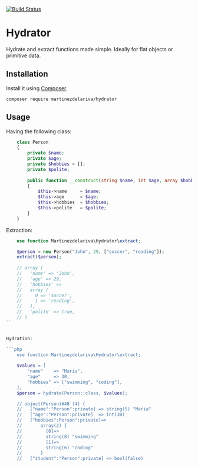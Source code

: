 [![Build Status](https://travis-ci.org/martinezdelariva/hydrator.svg?branch=master)](https://travis-ci.org/martinezdelariva/hydrator)

# Hydrator

Hydrate and extract functions made simple. Ideally for flat objects or primitive data.

## Installation

Install it using [Composer](https://getcomposer.org/)


    composer require martinezdelariva/hydrator


## Usage

Having the following class:

```php
    class Person
    {
        private $name;
        private $age;
        private $hobbies = [];
        private $polite;
    
        public function __construct(string $name, int $age, array $hobbies, bool $polite = true)
        {
            $this->name     = $name;
            $this->age      = $age;
            $this->hobbies  = $hobbies;
            $this->polite   = $polite;
        }
    }
```

Extraction:

```php
    use function Martinezdelariva\Hydrator\extract;

    $person = new Person("John", 29, ["soccer", "reading"]);
    extract($person);
   
    // array (
    //   'name' => 'John',
    //   'age' => 29,
    //   'hobbies' => 
    //   array (
    //     0 => 'soccer',
    //     1 => 'reading',
    //   ),
    //   'polite' => true,
    // )
``


Hydration:

```php
    use function Martinezdelariva\Hydrator\extract;
    
    $values = [
        "name"    => "Maria",
        "age"     => 30,
        "hobbies" => ["swimming", "coding"],
    ];
    $person = hydrate(Person::class, $values);

    // object(Person)#48 (4) {
    //   ["name":"Person":private] => string(5) "Maria"
    //   ["age":"Person":private]  => int(30)
    //   ["hobbies":Person":private]=>
    //       array(2) {
    //         [0]=>
    //         string(8) "swimming"
    //         [1]=>
    //         string(6) "coding"
    //       }
    //   ["student":"Person":private] => bool(false)

```
